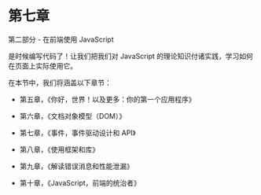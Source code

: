 # 第七章

第二部分 - 在前端使用 JavaScript

是时候编写代码了！让我们把我们对 JavaScript 的理论知识付诸实践，学习如何在页面上实际使用它。

在本节中，我们将涵盖以下章节：

+   第五章，《你好，世界！以及更多：你的第一个应用程序》

+   第六章，《文档对象模型（DOM）》

+   第七章，《事件，事件驱动设计和 API》

+   第八章，《使用框架和库》

+   第九章，《解读错误消息和性能泄漏》

+   第十章，《JavaScript，前端的统治者》
